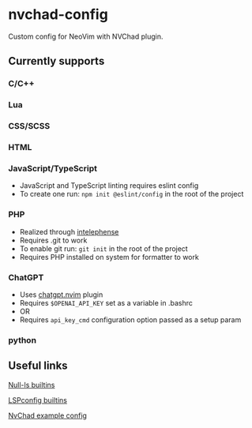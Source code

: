 # nvchad-config

Custom config for NeoVim with NVChad plugin.

## Currently supports

### C/C++

### Lua

### CSS/SCSS

### HTML

### JavaScript/TypeScript

- JavaScript and TypeScript linting requires eslint config
- To create one run: `npm init @eslint/config` in the root of the project

### PHP

- Realized through [intelephense](https://intelephense.com/)
- Requires .git to work
- To enable git run: `git init` in the root of the project
- Requires PHP installed on system for formatter to work

### ChatGPT

- Uses [chatgpt.nvim](https://github.com/jackmort/chatgpt.nvim) plugin
- Requires `$OPENAI_API_KEY` set as a variable in .bashrc
- OR
- Requires `api_key_cmd` configuration option passed as a setup param

### python

## Useful links

[Null-ls builtins](https://github.com/jose-elias-alvarez/null-ls.nvim/blob/main/doc/BUILTINS.md)

[LSPconfig builtins](https://github.com/neovim/nvim-lspconfig/blob/master/doc/server_configurations.md)

[NvChad example config](https://github.com/NvChad/example_config/tree/v2.0)
